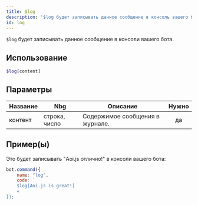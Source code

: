 ```yaml
---
title: $log
description: '$log будет записывать данное сообщение в консоль вашего бота.'
id: log
---
```


`$log` будет записывать данное сообщение в консоли вашего бота.

## Использование

```php
$log[content]
```

## Параметры

| Название | Nbg           | Описание                        | Нужно |
| -------- | ------------- | ------------------------------- |:-----:|
| контент  | строка, число | Содержимое сообщения в журнале. |  да   |

## Пример(ы)

Это будет записывать "Aoi.js отлично!" в консоли вашего бота:

```javascript
bot.command({
    name: "log",
    code: `
    $log[Aoi.js is great!]
    «
});
```